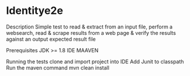 # Identitye2e

Description
Simple test to read & extract from an input file, perform a websearch, read & scrape results from a web page & verify the results against an output expected result file

Prerequisites
JDK >= 1.8
IDE
MAAVEN

Running the tests
clone and import project into IDE
Add Junit to classpath
Run the maven command mvn clean install
